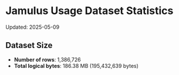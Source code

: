 # Jamulus Usage Dataset Statistics

Updated: 2025-05-09

## Dataset Size
- **Number of rows**: 1,386,726
- **Total logical bytes**: 186.38 MB (195,432,639 bytes)
